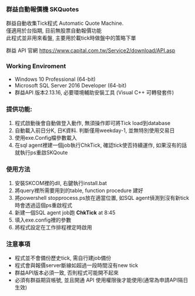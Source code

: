 ### 群益自動報價機 SKQuotes
群益自動收集Tick程式 Automatic Quote Machine. </br>
僅適用於台指期, 目前無股票自動報價功能 </br>
此程式並非用來看盤, 主要用於載tick時做盤中的策略下單

群益 API 官網
<https://www.capital.com.tw/Service2/download/API.asp>

### Working Enviroment 
* Windows 10 Professional (64-bit)</br>
* Microsoft SQL Server 2016 Developer (64-bit)
* 群益API 版本2.13.16, 必要環境輔助安裝工具 (Visual C++ 可轉發套件)

### 提供功能:
1. 程式啟動後會自動做登入動作, 無須操作即可將Tick load到database
2. 自動載入前日分K, 日K資料. 判斷僅用weekday-1, 並無特別使用交易日
3. 使用exe.Config檔參數載入
4. 在sql agent裡建一個job執行ChkTick, 確認tick使否持續運作, 如果沒有的話就執行ps重啟SKQoute

### 使用方法
1. 安裝SKCOM裡的dll, 右鍵執行install.bat
2. 將query裡所需要用到的table, function procedure 建好
3. 將powershell stopprocess.ps放在適當位置, 如SQL agent偵測到沒有新tick時會透過這個ps重啟程式
4. 新建一個SQL agent job跑 <b>ChkTick</b> at 8:45
5. 填入exe.config裡的參數
6. 將程式設定在工作排程裡定時啟用

### 注意事項
* 程式並不會備份歷史tick, 需自行建job備份
* 程式會與報價server斷線如超過一段時間沒有new tick
* 群益API版本必須一致, 否則程式可能開不起來
* 必須有群益期貨帳號, 並且開通 API 使用權限後才能使用(通常為申請API隔日生效)



